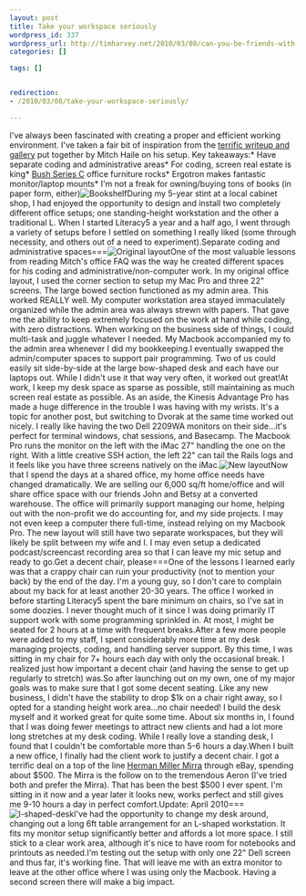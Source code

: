 ```yaml
--- 
layout: post
title: Take your workspace seriously
wordpress_id: 337
wordpress_url: http://timharvey.net/2010/03/08/can-you-be-friends-with-your-clients-i-think-so-2/
categories: []

tags: []


redirection:
- /2010/03/08/take-your-workspace-seriously/

---
```

I've always been fascinated with creating a proper and efficient working environment. I've taken a fair bit of inspiration from the [terrific writeup and gallery](http://www.biscade.com/office/) put together by Mitch Haile on his setup. Key takeaways:* Have separate coding and administrative areas* For coding, screen real estate is king* [Bush Series C](http://www.officesimulator.com/Collections/SeriesC.htm) office furniture rocks* Ergotron makes fantastic monitor/laptop mounts* I'm not a freak for owning/buying tons of books (in paper form, either)![Bookshelf](http://timharvey.net/wp-content/bookshelf.jpg)During my 5-year stint at a local cabinet shop, I had enjoyed the opportunity to design and install two completely different office setups; one standing-height workstation and the other a traditional L. When I started Literacy5 a year and a half ago, I went through a variety of setups before I settled on something I really liked (some through necessity, and others out of a need to experiment).Separate coding and administrative spaces===![Original layout](http://timharvey.net/wp-content/original_layout1.png)One of the most valuable lessons from reading Mitch's office FAQ was the way he created different spaces for his coding and  administrative/non-computer work. In my original office layout, I used the corner section to setup my Mac Pro and three 22" screens. The large bowed section functioned as my admin area. This worked REALLY well. My computer workstation area stayed immaculately organized while the admin area was always strewn with papers. That gave me the ability to keep extremely focused on the work at hand while coding, with zero distractions. When working on the business side of things, I could multi-task and juggle whatever I needed. My Macbook accompanied my to the admin area whenever I did my bookkeeping.I eventually swapped the admin/computer spaces to support pair programming. Two of us could easily sit side-by-side at the large bow-shaped desk and each have our laptops out. While I didn't use it that way very often, it worked out great!At work, I keep my desk space as sparse as possible, still maintaining as much screen real estate as possible. As an aside, the Kinesis Advantage Pro has made a huge difference in the trouble I was having with my wrists. It's a topic for another post, but switching to Dvorak at the same time worked out nicely. I really like having the two Dell 2209WA monitors on their side...it's perfect for terminal windows, chat sessions, and Basecamp. The Macbook Pro runs the monitor on the left with the iMac 27" handling the one on the right. With a little creative SSH action, the left 22" can tail the Rails logs and it feels like you have three screens natively on the iMac.![New layout](http://timharvey.net/wp-content/new_layout.png)Now that I spend the days at a shared office, my home office needs have changed dramatically. We are selling our 6,000 sq/ft home/office and will share office space with our friends John and Betsy at a converted warehouse. The office will primarily support managing our home, helping out with the non-profit we do accounting for, and my side projects. I may not even keep a computer there full-time, instead relying on my Macbook Pro. The new layout will still have two separate workspaces, but they will likely be split between my wife and I. I may even setup a dedicated podcast/screencast recording area so that I can leave my mic setup and ready to go.Get a decent chair, please===One of the lessons I learned early was that a crappy chair can ruin your productivity (not to mention your back) by the end of the day. I'm a young guy, so I don't care to complain about my back for at least another 20-30 years. The office I worked in before starting Literacy5 spent the bare minimum on chairs, so I've sat in some doozies. I never thought much of it since I was doing primarily IT support work with some programming sprinkled in. At most, I might be seated for 2 hours at a time with frequent breaks.After a few more people were added to my staff, I spent considerably more time at my desk managing projects, coding, and handling server support. By this time, I was sitting in my chair for 7+ hours each day with only the occasional break. I realized just how important a decent chair (and having the sense to get up regularly to stretch) was.So after launching out on my own, one of my major goals was to make sure that I got some decent seating. Like any new business, I didn't have the stability to drop $1k on a chair right away, so I opted for a standing height work area...no chair needed! I build the desk myself and it worked great for quite some time. About six months in, I found that I was doing fewer meetings to attract new clients and had a lot more long stretches at my desk coding. While I really love a standing desk, I found that I couldn't be comfortable more than 5-6 hours a day.When I built a new office, I finally had the client work to justify a decent chair. I got a terrific deal on a top of the line [Herman Miller Mirra](http://www.hermanmiller.com/Products/Mirra-Chairs) through eBay, spending about $500. The Mirra is the follow on to the tremendous Aeron (I've tried both and prefer the Mirra). That has been the best $500 I ever spent. I'm sitting in it now and a year later it looks new, works perfect and still gives me 9-10 hours a day in perfect comfort.Update: April 2010===![l-shaped-desk](http://timharvey.net/wp-content/l_shaped_desk1.jpg)I've had the opportunity to change my desk around, changing out a long 6ft table arrangement for an L-shaped workstation. It fits my monitor setup significantly better and affords a lot more space. I still stick to a clear work area, although it's nice to have room for notebooks and printouts as needed.I'm testing out the setup with only one 22" Dell screen and thus far, it's working fine. That will leave me with an extra monitor to leave at the other office where I was using only the Macbook. Having a second screen there will make a big impact.
